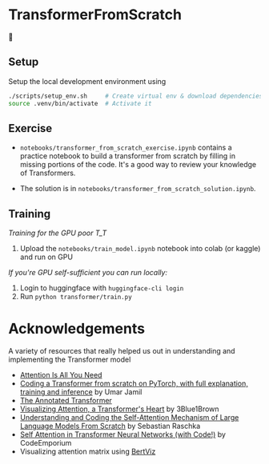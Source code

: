 # TransformerFromScratch
🤖

## Setup

Setup the local development environment using

```bash
./scripts/setup_env.sh     # Create virtual env & download dependencies
source .venv/bin/activate  # Activate it
```

## Exercise
- `notebooks/transformer_from_scratch_exercise.ipynb` contains a practice notebook to build a transformer from scratch by filling in missing portions of the code. It's a good way to review your knowledge of Transformers.

- The solution is in `notebooks/transformer_from_scratch_solution.ipynb`.

## Training
*Training for the GPU poor T_T*
1. Upload the `notebooks/train_model.ipynb` notebook into colab (or kaggle) and run on GPU

*If you're GPU self-sufficient you can run locally:*
1. Login to huggingface with `huggingface-cli login`
2. Run `python transformer/train.py`


# Acknowledgements
A variety of resources that really helped us out in understanding and implementing the Transformer model

- [Attention Is All You Need](https://arxiv.org/pdf/1706.03762)
- [Coding a Transformer from scratch on PyTorch, with full explanation, training and inference](https://www.youtube.com/watch?v=ISNdQcPhsts) by Umar Jamil
- [The Annotated Transformer](https://nlp.seas.harvard.edu/2018/04/03/attention.html)
- [Visualizing Attention, a Transformer's Heart](https://www.youtube.com/watch?v=eMlx5fFNoYc) by 3Blue1Brown
- [Understanding and Coding the Self-Attention Mechanism of Large Language Models From Scratch](https://sebastianraschka.com/blog/2023/self-attention-from-scratch.html) by Sebastian Raschka
- [Self Attention in Transformer Neural Networks (with Code!)](https://www.youtube.com/watch?v=QCJQG4DuHT0&list=PLTl9hO2Oobd97qfWC40gOSU8C0iu0m2l4) by CodeEmporium
- Visualizing attention matrix using [BertViz](https://github.com/jessevig/bertviz)